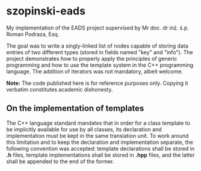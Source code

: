 ﻿# szopinski-eads

My implementation of the EADS project supervised by Mr doc. dr inż. ś.p. Roman Podraza, Esq.

The goal was to write a singly-linked list of nodes capable of storing data entries of two different types (stored in fields named "key" and "info"). The project demonstrates how to properly apply the principles of generic programming and how to use the template system in the C++ programming language. The addition of iterators was not mandatory, albeit welcome.

**Note:** The code published here is for reference purposes only. Copying it verbatim constitutes academic dishonesty.

## On the implementation of templates

The C++ language standard mandates that in order for a class template to be implicitly available for use by all classes, its declaration and implementation must be kept in the same translation unit. To work around this limitation and to keep the declaration and implementation separate, the following convention was accepted: template declarations shall be stored in **.h** files, template implementations shall be stored in **.hpp** files, and the latter shall be appended to the end of the former.
